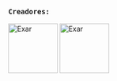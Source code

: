 ### `Creadores:`
<a href="https://github.com/OsExar"><img src="https://github.com/OsExar.png" width="100" height="100" alt="Exar"/></a>
<a href="https://github.com/Johannson27"><img src="https://github.com/Johannson27.png" width="100" height="100" alt="Exar"/></a>
